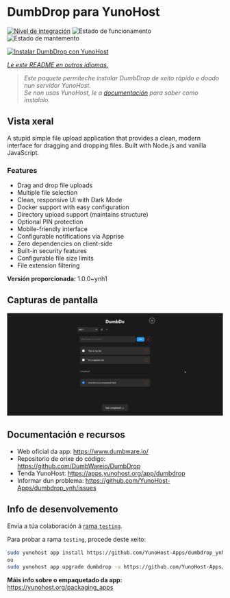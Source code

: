 <!--
NOTA: Este README foi creado automáticamente por <https://github.com/YunoHost/apps/tree/master/tools/readme_generator>
NON debe editarse manualmente.
-->

# DumbDrop para YunoHost

[![Nivel de integración](https://apps.yunohost.org/badge/integration/dumbdrop)](https://ci-apps.yunohost.org/ci/apps/dumbdrop/)
![Estado de funcionamento](https://apps.yunohost.org/badge/state/dumbdrop)
![Estado de mantemento](https://apps.yunohost.org/badge/maintained/dumbdrop)

[![Instalar DumbDrop con YunoHost](https://install-app.yunohost.org/install-with-yunohost.svg)](https://install-app.yunohost.org/?app=dumbdrop)

*[Le este README en outros idiomas.](./ALL_README.md)*

> *Este paquete permíteche instalar DumbDrop de xeito rápido e doado nun servidor YunoHost.*  
> *Se non usas YunoHost, le a [documentación](https://yunohost.org/install) para saber como instalalo.*

## Vista xeral

A stupid simple file upload application that provides a clean, modern interface for dragging and dropping files. Built with Node.js and vanilla JavaScript.

### Features

- Drag and drop file uploads
- Multiple file selection
- Clean, responsive UI with Dark Mode
- Docker support with easy configuration
- Directory upload support (maintains structure)
- Optional PIN protection
- Mobile-friendly interface
- Configurable notifications via Apprise
- Zero dependencies on client-side
- Built-in security features
- Configurable file size limits
- File extension filtering


**Versión proporcionada:** 1.0.0~ynh1

## Capturas de pantalla

![Captura de pantalla de DumbDrop](./doc/screenshots/screeshot.png)

## Documentación e recursos

- Web oficial da app: <https://www.dumbware.io/>
- Repositorio de orixe do código: <https://github.com/DumbWareio/DumbDrop>
- Tenda YunoHost: <https://apps.yunohost.org/app/dumbdrop>
- Informar dun problema: <https://github.com/YunoHost-Apps/dumbdrop_ynh/issues>

## Info de desenvolvemento

Envía a túa colaboración á [rama `testing`](https://github.com/YunoHost-Apps/dumbdrop_ynh/tree/testing).

Para probar a rama `testing`, procede deste xeito:

```bash
sudo yunohost app install https://github.com/YunoHost-Apps/dumbdrop_ynh/tree/testing --debug
ou
sudo yunohost app upgrade dumbdrop -u https://github.com/YunoHost-Apps/dumbdrop_ynh/tree/testing --debug
```

**Máis info sobre o empaquetado da app:** <https://yunohost.org/packaging_apps>

